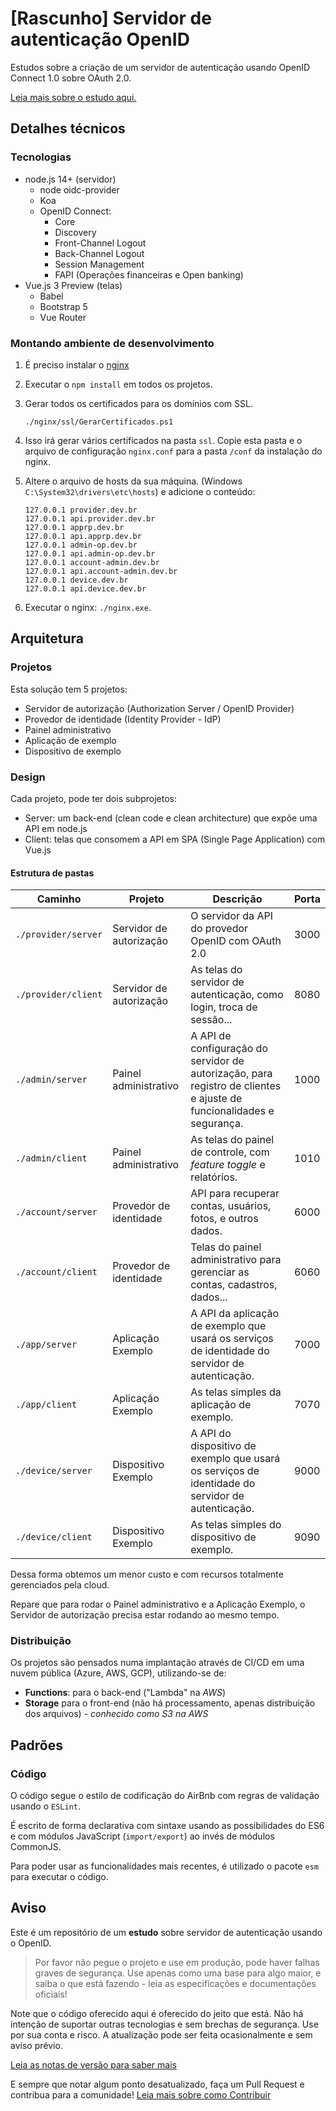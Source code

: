 # [Rascunho] Servidor de autenticação OpenID

Estudos sobre a criação de um servidor de autenticação usando OpenID Connect 1.0 sobre OAuth 2.0.

[Leia mais sobre o estudo aqui.](OpenID.md)

## Detalhes técnicos

### Tecnologias

- node.js 14+ (servidor)
  - node oidc-provider
  - Koa
  - OpenID Connect:
    - Core
    - Discovery
    - Front-Channel Logout
    - Back-Channel Logout
    - Session Management
    - FAPI (Operações financeiras e Open banking)
- Vue.js 3 Preview (telas)
  - Babel
  - Bootstrap 5
  - Vue Router
  
### Montando ambiente de desenvolvimento

1. É preciso instalar o [nginx](http://nginx.org/en/download.html)
2. Executar o `npm install` em todos os projetos.
3. Gerar todos os certificados para os domínios com SSL.

    ```console
    ./nginx/ssl/GerarCertificados.ps1
    ```

4. Isso irá gerar vários certificados na pasta `ssl`. Copie esta pasta e o arquivo de configuração `nginx.conf` para a pasta `/conf` da instalação do nginx.

5. Altere o arquivo de hosts da sua máquina. (Windows `C:\System32\drivers\etc\hosts`) e adicione o conteúdo:

    ```hosts
    127.0.0.1 provider.dev.br
    127.0.0.1 api.provider.dev.br
    127.0.0.1 apprp.dev.br
    127.0.0.1 api.apprp.dev.br
    127.0.0.1 admin-op.dev.br
    127.0.0.1 api.admin-op.dev.br
    127.0.0.1 account-admin.dev.br
    127.0.0.1 api.account-admin.dev.br
    127.0.0.1 device.dev.br
    127.0.0.1 api.device.dev.br
    ```

6. Executar o nginx: `./nginx.exe`.

## Arquitetura

### Projetos

Esta solução tem 5 projetos:

- Servidor de autorização (Authorization Server / OpenID Provider)
- Provedor de identidade (Identity Provider - IdP)
- Painel administrativo
- Aplicação de exemplo
- Dispositivo de exemplo

### Design

Cada projeto, pode ter dois subprojetos:

- Server: um back-end (clean code e clean architecture) que expõe uma API em node.js
- Client: telas que consomem a API em SPA (Single Page Application) com Vue.js

#### Estrutura de pastas

|Caminho|Projeto|Descrição|Porta|
|---|---|---|---|
|`./provider/server`|Servidor de autorização|O servidor da API do provedor OpenID com OAuth 2.0|3000|
|`./provider/client`|Servidor de autorização|As telas do servidor de autenticação, como login, troca de sessão...|8080|
|`./admin/server`|Painel administrativo|A API de configuração do servidor de autorização, para registro de clientes e ajuste de funcionalidades e segurança.|1000|
|`./admin/client`|Painel administrativo|As telas do painel de controle, com _feature toggle_ e relatórios.|1010|
|`./account/server`|Provedor de identidade|API para recuperar contas, usuários, fotos, e outros dados.|6000|
|`./account/client`|Provedor de identidade|Telas do painel administrativo para gerenciar as contas, cadastros, dados...|6060|
|`./app/server`|Aplicação Exemplo|A API da aplicação de exemplo que usará os serviços de identidade do servidor de autenticação.|7000|
|`./app/client`|Aplicação Exemplo|As telas simples da aplicação de exemplo.|7070|
|`./device/server`|Dispositivo Exemplo|A API do dispositivo de exemplo que usará os serviços de identidade do servidor de autenticação.|9000|
|`./device/client`|Dispositivo Exemplo|As telas simples do dispositivo de exemplo.|9090|

Dessa forma obtemos um menor custo e com recursos totalmente gerenciados pela cloud.

Repare que para rodar o Painel administrativo e a Aplicação Exemplo, o Servidor de autorização precisa estar rodando ao mesmo tempo.

### Distribuição

Os projetos são pensados numa implantação através de CI/CD em uma nuvem pública (Azure, AWS, GCP), utilizando-se de:

- **Functions**: para o back-end ("Lambda" na _AWS_)
- **Storage** para o front-end (não há processamento, apenas distribuição dos arquivos) _- conhecido como S3 na AWS_

## Padrões

### Código

O código segue o estilo de codificação do AirBnb com regras de validação usando o `ESLint`.

É escrito de forma declarativa com sintaxe usando as possibilidades do ES6 e com módulos JavaScript (`import/export`) ao invés de módulos CommonJS.

Para poder usar as funcionalidades mais recentes, é utilizado o pacote `esm` para executar o código.

## Aviso

Este é um repositório de um **estudo** sobre servidor de autenticação usando o OpenID.

> Por favor não pegue o projeto e use em produção, pode haver falhas graves de segurança. Use apenas como uma base para algo maior, e saiba o que está fazendo - leia as especificações e documentações oficiais!

Note que o código oferecido aqui é oferecido do jeito que está. Não há intenção de suportar outras tecnologias e sem brechas de segurança. Use por sua conta e risco. A atualização pode ser feita ocasionalmente e sem aviso prévio.

[Leia as notas de versão para saber mais](CHANGELOG.md)

E sempre que notar algum ponto desatualizado, faça um Pull Request e contribua para a comunidade!
[Leia mais sobre como Contribuir](CONTRIBUTE.md)
